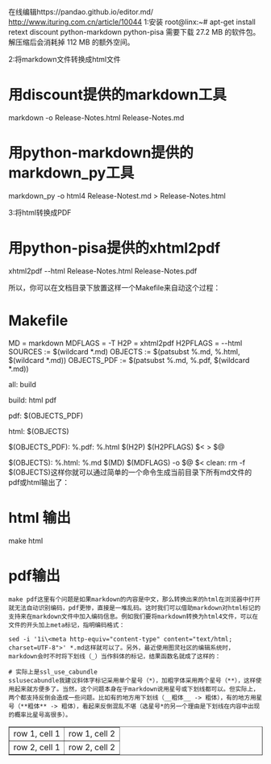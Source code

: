 在线编辑https://pandao.github.io/editor.md/
http://www.ituring.com.cn/article/10044
1:安装
root@linx:~# apt-get install retext discount python-markdown python-pisa
需要下载 27.2 MB 的软件包。
解压缩后会消耗掉 112 MB 的额外空间。

2:将markdown文件转换成html文件
# 用discount提供的markdown工具
markdown -o Release-Notes.html Release-Notes.md
# 用python-markdown提供的markdown_py工具
markdown_py -o html4 Release-Notest.md > Release-Notes.html


3:将html转换成PDF
# 用python-pisa提供的xhtml2pdf
xhtml2pdf --html Release-Notes.html Release-Notes.pdf

所以，你可以在文档目录下放置这样一个Makefile来自动这个过程：

# Makefile

MD = markdown
MDFLAGS = -T
H2P = xhtml2pdf
H2PFLAGS = --html
SOURCES := $(wildcard *.md)
OBJECTS := $(patsubst %.md, %.html, $(wildcard *.md))
OBJECTS_PDF := $(patsubst %.md, %.pdf, $(wildcard *.md))

all: build

build: html pdf

pdf: $(OBJECTS_PDF)

html: $(OBJECTS)

$(OBJECTS_PDF): %.pdf: %.html
    $(H2P) $(H2PFLAGS) $< > $@

$(OBJECTS): %.html: %.md
    $(MD) $(MDFLAGS) -o $@ $<
clean:
    rm -f $(OBJECTS)这样你就可以通过简单的一个命令生成当前目录下所有md文件的pdf或html输出了：

# html 输出
make html

# pdf输出
```
make pdf这里有个问题是如果markdown的内容是中文，那么转换出来的html在浏览器中打开就无法自动识别编码，pdf更惨，直接是一堆乱码。这时我们可以借助markdown对html标记的支持来在markdown文件中加入编码信息。例如我们要将markdown转换为html4文件，可以在文件的开头加上meta标记，指明编码格式：

sed -i '1i\<meta http-equiv="content-type" content="text/html; charset=UTF-8">' *.md这样就可以了。另外，最近使用图灵社区的编辑系统时，markdown会时不时将下划线（_）当作斜体的标记，结果函数名就成了这样的：

# 实际上是ssl_use_cabundle
sslusecabundle我建议斜体字标记采用单个星号（*），加粗字体采用两个星号（**），这样使用起来就方便多了。当然，这个问题本身在于markdown说用星号或下划线都可以。但实际上，两个都支持反倒会造成一些问题。比如有的地方用下划线（__粗体__ -> 粗体），有的地方用星号（**粗体** -> 粗体），看起来反倒混乱不堪（选星号*的另一个理由是下划线在内容中出现的概率比星号高很多）。
```

<table border="1">
<tr>
<td>row 1, cell 1</td>
<td>row 1, cell 2</td>
</tr>
<tr>
<td>row 2, cell 1</td>
<td>row 2, cell 2</td>
</tr>
</table>





